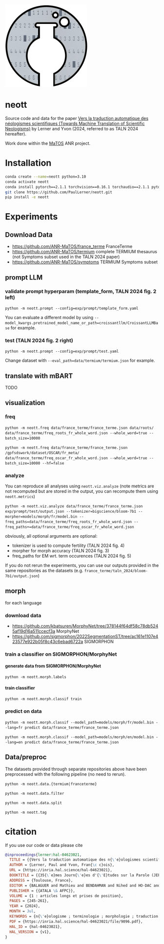 ![logo](./viz/matos-logo.png)

# neott
Source code and data for the paper 
[Vers la traduction automatique des néologismes scientifiques (Towards Machine Translation of Scientific Neologisms)](https://inria.hal.science/hal-04623021/) 
by Lerner and Yvon (2024, referred to as TALN 2024 hereafter).

Work done within the [MaTOS](https://anr-matos.github.io/) ANR project.

# Installation
```bash
conda create --name=neott python=3.10 
conda activate neott
conda install pytorch==2.1.1 torchvision==0.16.1 torchaudio==2.1.1 pytorch-cuda=11.8 -c pytorch -c nvidia
git clone https://github.com/PaulLerner/neott.git
pip install -e neott
```

# Experiments
## Download Data

- https://github.com/ANR-MaTOS/france_terme FranceTerme
- https://github.com/ANR-MaTOS/termium complete TERMIUM thesaurus (not Symptoms subset used in the TALN 2024 paper)
- https://github.com/ANR-MaTOS/symptoms TERMIUM Symptoms subset

## prompt LLM
### validate prompt hyperparam (template_form, TALN 2024 fig. 2 left)


`python -m neott.prompt --config=exp/prompt/template_form.yaml`

You can evaluate a different model by using `--model_kwargs.pretrained_model_name_or_path=croissantllm/CroissantLLMBase` for example.

### test (TALN 2024 fig. 2 right)

`python -m neott.prompt --config=exp/prompt/test.yaml`

Change dataset with `--eval_path=data/termium/termium.json` for example.

## translate with mBART
TODO

## visualization
### freq
`python -m neott.freq data/france_terme/france_terme.json data/roots/ data/france_terme/freq_roots_fr_whole_word.json --whole_word=true --batch_size=10000`

`python -m neott.freq data/france_terme/france_terme.json /gpfsdswork/dataset/OSCAR/fr_meta/ data/france_terme/freq_oscar_fr_whole_word.json --whole_word=true --batch_size=10000 --hf=false`

### analyze

You can reproduce all analyses using `neott.viz.analyze` 
(note metrics are not recomputed but are stored in the output, you can recompute them using `neott.metrics`)

`python -m neott.viz.analyze data/france_terme/france_terme.json exp/prompt/test/output.json --tokenizer=bigscience/bloom-7b1 --morpher=models/morph/fr/model.bin --freq_paths=data/france_terme/freq_roots_fr_whole_word.json --freq_paths+=data/france_terme/freq_oscar_fr_whole_word.json`

obviously, all optional arguments are optional:
- tokenizer is used to compute fertility (TALN 2024 fig. 4)
- morpher for morph accuracy (TALN 2024 fig. 3)
- freq_paths for EM wrt. term occurences (TALN 2024 fig. 5)

If you do not rerun the experiments, you can use our outputs provided in the same repositories as the datasets (e.g. `france_terme/taln_2024/bloom-7b1/output.json`)



## morph
for each language

### download data
- https://github.com/kbatsuren/MorphyNet/tree/378144f64df58c78db5245af19d16a511ccecf3a MorphyNet
- https://github.com/sigmorphon/2022SegmentationST/tree/ac161e1107e423577e922b05f8c43c6ebad6722a SIGMORPHON

### train a classifier on SIGMORPHON/MorphyNet
#### generate data from SIGMORPHON/MorphyNet
`python -m neott.morph.labels`

#### train classifier
`python -m neott.morph.classif train`

### predict on data
`python -m neott.morph.classif --model_path=models/morph/fr/model.bin --lang=fr predict data/france_terme/france_terme.json`

`python -m neott.morph.classif --model_path=models/morph/en/model.bin --lang=en predict data/france_terme/france_terme.json`

## Data/preproc
The datasets provided through separate repositories above have been preprocessed with the following pipeline (no need to rerun).

`python -m neott.data.{termium|franceterme}`


`python -m neott.data.filter`



`python -m neott.data.split`

`python -m neott.tag`

# citation
If you use our code or data please cite

```bib
@inproceedings{lerner:hal-04623021,
  TITLE = {{Vers la traduction automatique des n{\'e}ologismes scientifiques}},
  AUTHOR = {Lerner, Paul and Yvon, Fran{\c c}ois},
  URL = {https://inria.hal.science/hal-04623021},
  BOOKTITLE = {{35{\`e}mes Journ{\'e}es d'{\'E}tudes sur la Parole (JEP 2024) 31{\`e}me Conf{\'e}rence sur le Traitement Automatique des Langues Naturelles (TALN 2024) 26{\`e}me Rencontre des {\'E}tudiants Chercheurs en Informatique pour le Traitement Automatique des Langues (RECITAL 2024)}},
  ADDRESS = {Toulouse, France},
  EDITOR = {BALAGUER and Mathieu and BENDAHMAN and Nihed and HO-DAC and Lydia-Mai and MAUCLAIR and Julie and MORENO and Jose G and PINQUIER and Julien},
  PUBLISHER = {{ATALA \& AFPC}},
  VOLUME = {1 : articles longs et prises de position},
  PAGES = {245-261},
  YEAR = {2024},
  MONTH = Jul,
  KEYWORDS = {n{\'e}ologisme ; terminologie ; morphologie ; traduction automatique},
  PDF = {https://inria.hal.science/hal-04623021/file/9096.pdf},
  HAL_ID = {hal-04623021},
  HAL_VERSION = {v1},
}
```
